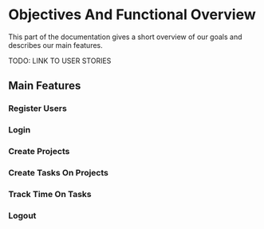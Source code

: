 # Objectives And Functional Overview

This part of the documentation gives a short overview of our goals and describes our main features.

TODO: LINK TO USER STORIES

## Main Features

### Register Users

### Login

### Create Projects

### Create Tasks On Projects

### Track Time On Tasks

### Logout